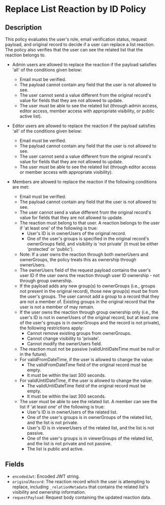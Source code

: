 # Replace List Reaction by ID Policy

## Description

This policy evaluates the user's role, email verification status, request payload, and original record to decide if a user can replace a list reaction. The policy also verifies that the user can see the related list that the reaction belongs to.

- Admin users are allowed to replace the reaction if the payload satisfies 'all' of the conditions given below:
  - Email must be verified.
  - The payload cannot contain any field that the user is not allowed to see.
  - The user cannot send a value different from the original record's value for fields that they are not allowed to update.
  - The user must be able to see the related list (through admin access, editor access, member access with appropriate visibility, or public active list).

- Editor users are allowed to replace the reaction if the payload satisfies 'all' of the conditions given below:
  - Email must be verified.
  - The payload cannot contain any field that the user is not allowed to see.
  - The user cannot send a value different from the original record's value for fields that they are not allowed to update.
  - The user must be able to see the related list (through editor access or member access with appropriate visibility).

- Members are allowed to replace the reaction if the following conditions are met:
  - Email must be verified.
  - The payload cannot contain any field that the user is not allowed to see.
  - The user cannot send a value different from the original record's value for fields that they are not allowed to update.
  - The reaction must belong to that user. A reaction belongs to the user if 'at least one' of the following is true:
    - User's ID is in ownerUsers of the original record.
    - One of the user's groups is specified in the original record's ownerGroups field, and visibility is 'not private' (it must be either 'protected' or 'public').
  - Note: If a user owns the reaction through both ownerUsers and ownerGroups, the policy treats this as ownership through ownerUsers.
  - The ownerUsers field of the request payload contains the user's user ID if the user owns the reaction through user ID ownership - not through group ownership.
  - If the payload adds any new group(s) to ownerGroups (i.e., groups not present in the original record), those new group(s) must be from the user's groups. The user cannot add a group to a record that they are not a member of. Existing groups in the original record that the user is not a member of may remain.
  - If the user owns the reaction through group ownership only (i.e., the user's ID is not in ownerUsers of the original record, but at least one of the user's groups is in ownerGroups and the record is not private), the following restrictions apply:
    - Cannot remove existing groups from ownerGroups.
    - Cannot change visibility to 'private'.
    - Cannot modify the ownerUsers field.
  - The reaction must not be passive (validUntilDateTime must be null or in the future).
  - For validFromDateTime, if the user is allowed to change the value:
    - The validFromDateTime field of the original record must be empty.
    - It must be within the last 300 seconds.
  - For validUntilDateTime, if the user is allowed to change the value:
    - The validUntilDateTime field of the original record must be empty.
    - It must be within the last 300 seconds.
  - The user must be able to see the related list. A member can see the list if 'at least one' of the following is true:
    - User's ID is in ownerUsers of the related list.
    - One of the user's groups is in ownerGroups of the related list, and the list is not private.
    - User's ID is in viewerUsers of the related list, and the list is not passive.
    - One of the user's groups is in viewerGroups of the related list, and the list is not private and not passive.
    - The list is public and active.

## Fields

- `encodedJwt`: Encoded JWT string.
- `originalRecord`: The reaction record which the user is attempting to replace, including `_relationMetadata` that contains the related list's visibility and ownership information.
- `requestPayload`: Request body containing the updated reaction data.
